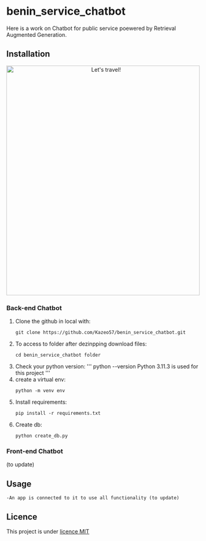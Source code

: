 # benin_service_chatbot
Here is  a work on Chatbot for public service poewered by Retrieval Augmented Generation.

## Installation
<div align="center">
  <img src="https://images.app.goo.gl/QZyPaD8WQwEDjAwf7.jpg" alt="Let's travel!" width="100%" height="600">
</div>


<!--├──
├──
├──-->

### Back-end Chatbot
1. Clone the github in local with:
   ```
   git clone https://github.com/Kazeo57/benin_service_chatbot.git
   ```
2. To access  to folder after dezinpping download files:
   ```
   cd benin_service_chatbot folder 
   ```
3. Check your python version:
   '''
   python --version
   Python 3.11.3 is used for this project 
   '''
4. create a virtual env:
   ```
   python -m venv env
   ```
5. Install requirements:
   ``` 
   pip install -r requirements.txt
   ```
6. Create db:
   ``` 
   python create_db.py
   ```

### Front-end Chatbot
   (to update)

   
## Usage
   
   ```
   -An app is connected to it to use all functionality (to update)
   ```


## Licence
This project is under  [licence MIT](LICENSE)






